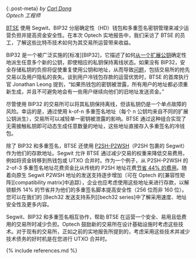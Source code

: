 {:.post-meta}
*by [Carl Dong](https://twitter.com/carl_dong)<br>Optech 工程师*

[BTSE](https://www.btse.com/en/home) 使用 Segwit、BIP32 分层确定性（HD）钱包和多重签名密钥管理来减少运营负担并提高资金安全性。在本次 Optech 实地报告中，我们采访了 BTSE 的员工，了解这些比特币技术如何为其交易所运营带来收益。

BIP32 是一个被广泛实施的[标准][BIP32]，它描述了如何[从一个扩展公钥](https://github.com/bitcoin/bips/blob/master/bip-0032.mediawiki#Unsecure_money_receiver_NmisubHsub0)确定性地派生任意多个新的公钥，即使相应的私钥保持离线状态。如果没有 BIP32，安全存储私钥的负担将促使重复使用公钥和地址，从而导致[问题](https://en.bitcoin.it/wiki/Address_reuse)，包括交易所的抢先交易以及用户隐私的丧失。谈到用户冷钱包存款的运营优势时，BTSE 的首席执行官 Jonathan Leong 提到，“如果热钱包的密钥被泄露，所有用户的地址都必须重新生成，并且不可避免地会有一些用户继续向他们的旧地址发送资金。”

尽管使用 BIP32 的交易所可以将其私钥保持离线，但该私钥仍是一个单点故障的风险。幸运的是，通过使用 k-of-n 多重签名地址（每个 n 公钥均来自不同的扩展公钥派生），交易所可以减轻单一密钥被泄露的影响。BTSE 通过这种组合实现了无需接触私钥即可动态生成任意数量的地址，这些地址直接存入多重签名的冷钱包。

除了 BIP32 和多重签名，BTSE 还使用 [P2SH-P2WSH](https://bitcoincore.org/en/segwit_wallet_dev/#complex-script-support)（P2SH 包裹的 Segwit）作为他们的存款地址。Segwit 允许 BTSE 通过减少交易的权重来降低交易费用，例如将资金转移到热钱包或 UTXO 合并时。作为一个例子，从 P2SH-P2WSH 的 2-of-3 多重签名地址花费资金比从传统的 P2SH 地址花费[节省 44% 的费用](https://en.bitcoin.it/wiki/Techniques_to_reduce_transaction_fees#P2SH-wrapped_segwit)。随着向原生 Segwit P2WSH 地址的发送支持逐步增加（可在 Optech 的[兼容性矩阵][compatibility matrix]中追踪），企业也应考虑使用这些地址来进行存款，以解锁额外 14% 的节省并为他们的多重签名脚本提高安全性（256 位而非 160 位）。您可以在我们的 [Bech32 发送支持系列][bech32 series]中了解采用速度、地址安全性及更多内容。

Segwit、BIP32 和多重签名相互协作，帮助 BTSE 在运营一个安全、易用且低费用的交易所时减少负担。Optech 鼓励新的交易所在设计基础设施时考虑这些技术。对于现有的交易所，正如之前的实地报告所提到的，考虑采用这些技术并减少技术债务的好时机是在您进行 UTXO 合并时。

{% include references.md %}